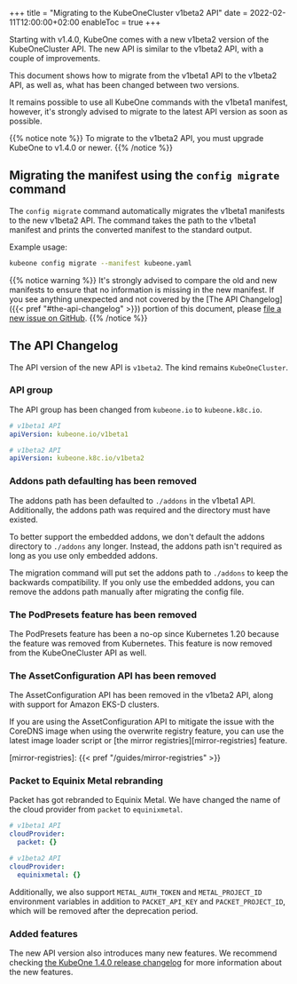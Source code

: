 +++
title = "Migrating to the KubeOneCluster v1beta2 API"
date = 2022-02-11T12:00:00+02:00
enableToc = true
+++

Starting with v1.4.0, KubeOne comes with a new v1beta2 version of the
KubeOneCluster API. The new API is similar to the v1beta2 API, with
a couple of improvements.

This document shows how to migrate from the v1beta1 API to the v1beta2
API, as well as, what has been changed between two versions.

It remains possible to use all KubeOne commands with the v1beta1 manifest,
however, it's strongly advised to migrate to the latest API version as soon
as possible.

{{% notice note %}}
To migrate to the v1beta2 API, you must upgrade KubeOne to v1.4.0 or newer.
{{% /notice %}}

## Migrating the manifest using the `config migrate` command

The `config migrate` command automatically migrates the v1beta1 manifests to
the new v1beta2 API. The command takes the path to the v1beta1 manifest
and prints the converted manifest to the standard output.

Example usage:

```bash
kubeone config migrate --manifest kubeone.yaml
```

{{% notice warning %}}
It's strongly advised to compare the old and new manifests to ensure that no
information is missing in the new manifest. If you see anything unexpected
and not covered by the [The API Changelog]({{< pref "#the-api-changelog" >}}) portion of this document, please
[file a new issue on GitHub](https://github.com/kubermatic/kubeone/issues/new?labels=kind%2Fbug&template=bug-report.md).
{{% /notice %}}

## The API Changelog

The API version of the new API is `v1beta2`. The kind remains `KubeOneCluster`.

### API group

The API group has been changed from `kubeone.io` to `kubeone.k8c.io`.

```yaml
# v1beta1 API
apiVersion: kubeone.io/v1beta1

# v1beta2 API
apiVersion: kubeone.k8c.io/v1beta2
```

### Addons path defaulting has been removed

The addons path has been defaulted to `./addons` in the v1beta1 API.
Additionally, the addons path was required and the directory must have existed.

To better support the embedded addons, we don't default the addons directory
to `./addons` any longer. Instead, the addons path isn't required as long as
you use only embedded addons.

The migration command will put set the addons path to `./addons` to keep the
backwards compatibility. If you only use the embedded addons, you can remove
the addons path manually after migrating the config file.

### The PodPresets feature has been removed

The PodPresets feature has been a no-op since Kubernetes 1.20 because the
feature was removed from Kubernetes. This feature is now removed from the
KubeOneCluster API as well.

### The AssetConfiguration API has been removed

The AssetConfiguration API has been removed in the v1beta2 API, along with
support for Amazon EKS-D clusters.

If you are using the AssetConfiguration API to mitigate the issue with the
CoreDNS image when using the overwrite registry feature, you can use the latest
image loader script or [the mirror registries][mirror-registries] feature.

[mirror-registries]: {{< pref "/guides/mirror-registries" >}}

### Packet to Equinix Metal rebranding

Packet has got rebranded to Equinix Metal. We have changed the name of the
cloud provider from `packet` to `equinixmetal`.

```yaml
# v1beta1 API
cloudProvider:
  packet: {}

# v1beta2 API
cloudProvider:
  equinixmetal: {}
```

Additionally, we also support `METAL_AUTH_TOKEN` and `METAL_PROJECT_ID`
environment variables in addition to `PACKET_API_KEY` and `PACKET_PROJECT_ID`,
which will be removed after the deprecation period.

### Added features

The new API version also introduces many new features. We recommend checking
[the KubeOne 1.4.0 release changelog][changelog] for more information about the
new features.

[changelog]: https://github.com/kubermatic/kubeone/blob/main/CHANGELOG.md#v140---2022-02-16

